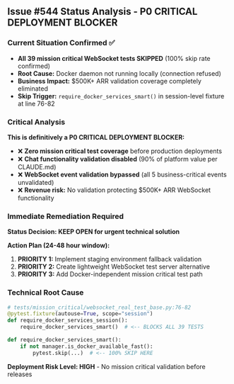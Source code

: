 ## Issue #544 Status Analysis - P0 CRITICAL DEPLOYMENT BLOCKER

### Current Situation Confirmed ✅
- **All 39 mission critical WebSocket tests SKIPPED** (100% skip rate confirmed)
- **Root Cause:** Docker daemon not running locally (connection refused)
- **Business Impact:** $500K+ ARR validation coverage completely eliminated
- **Skip Trigger:** `require_docker_services_smart()` in session-level fixture at line 76-82

### Critical Analysis 
**This is definitively a P0 CRITICAL DEPLOYMENT BLOCKER:**
- ❌ **Zero mission critical test coverage** before production deployments
- ❌ **Chat functionality validation disabled** (90% of platform value per CLAUDE.md)
- ❌ **WebSocket event validation bypassed** (all 5 business-critical events unvalidated)
- ❌ **Revenue risk:** No validation protecting $500K+ ARR WebSocket functionality

### Immediate Remediation Required
**Status Decision: KEEP OPEN for urgent technical solution**

**Action Plan (24-48 hour window):**
1. **PRIORITY 1:** Implement staging environment fallback validation
2. **PRIORITY 2:** Create lightweight WebSocket test server alternative 
3. **PRIORITY 3:** Add Docker-independent mission critical test path

### Technical Root Cause
```python
# tests/mission_critical/websocket_real_test_base.py:76-82
@pytest.fixture(autouse=True, scope="session")
def require_docker_services_session():
    require_docker_services_smart()  # <-- BLOCKS ALL 39 TESTS

def require_docker_services_smart():
    if not manager.is_docker_available_fast():
        pytest.skip(...)  # <-- 100% SKIP HERE
```

**Deployment Risk Level: HIGH** - No mission critical validation before releases